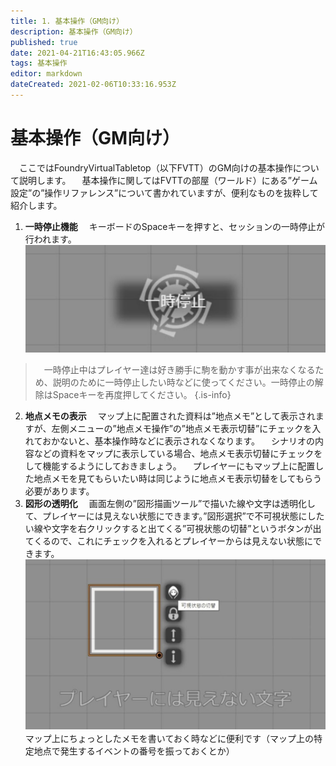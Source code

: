```yaml
---
title: 1. 基本操作（GM向け）
description: 基本操作（GM向け）
published: true
date: 2021-04-21T16:43:05.966Z
tags: 基本操作
editor: markdown
dateCreated: 2021-02-06T10:33:16.953Z
---
```


# 基本操作（GM向け）
　ここではFoundryVirtualTabletop（以下FVTT）のGM向けの基本操作について説明します。
　基本操作に関してはFVTTの部屋（ワールド）にある”ゲーム設定”の”操作リファレンス”について書かれていますが、便利なものを抜粋して紹介します。
01. **一時停止機能**
　キーボードのSpaceキーを押すと、セッションの一時停止が行われます。
![一時停止機能.jpg](/images/japanese-community/一時停止機能.jpg)
> 　一時停止中はプレイヤー達は好き勝手に駒を動かす事が出来なくなるため、説明のために一時停止したい時などに使ってください。一時停止の解除はSpaceキーを再度押してください。
{.is-info}

02. **地点メモの表示**
　マップ上に配置された資料は”地点メモ”として表示されますが、左側メニューの”地点メモ操作”の”地点メモ表示切替”にチェックを入れておかないと、基本操作時などに表示されなくなります。
　シナリオの内容などの資料をマップに表示している場合、地点メモ表示切替にチェックをして機能するようにしておきましょう。
　プレイヤーにもマップ上に配置した地点メモを見てもらいたい時は同じように地点メモ表示切替をしてもらう必要があります。
03. **図形の透明化**
　画面左側の”図形描画ツール”で描いた線や文字は透明化して、プレイヤーには見えない状態にできます。”図形選択”で不可視状態にしたい線や文字を右クリックすると出てくる”可視状態の切替”というボタンが出てくるので、これにチェックを入れるとプレイヤーからは見えない状態にできます。
![図形の透明化.jpg](/images/japanese-community/図形の透明化.jpg)
　マップ上にちょっとしたメモを書いておく時などに便利です（マップ上の特定地点で発生するイベントの番号を振っておくとか）







